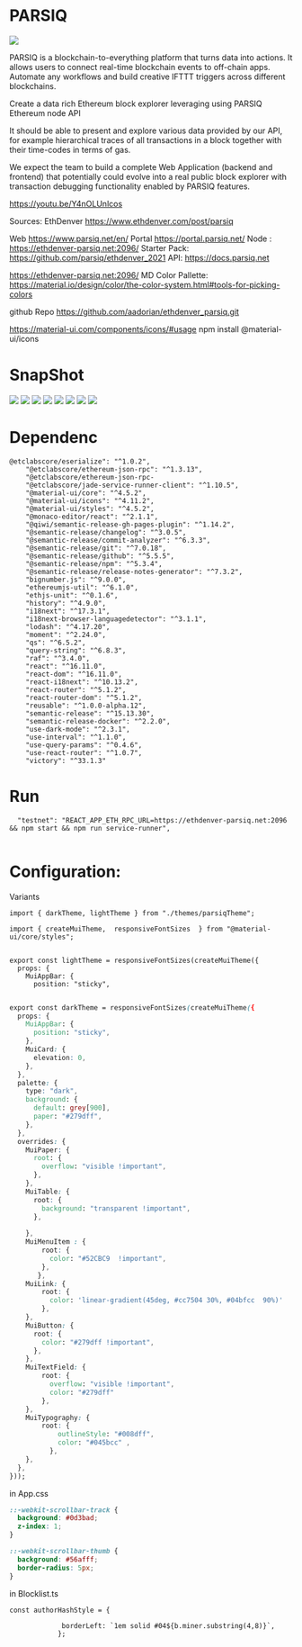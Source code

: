 # PARSIQ
![](https://i.imgur.com/GftojO4.png)




PARSIQ is a blockchain-to-everything platform that turns data into actions. It allows users to connect real-time blockchain events to off-chain apps. Automate any workflows and build creative IFTTT triggers across different blockchains.

Create a data rich Ethereum block explorer leveraging  using PARSIQ Ethereum node API 

It should be able to present and explore various data provided by our API, for example hierarchical traces of all transactions in a block together with their time-codes in terms of gas.

We expect the team to build a complete Web Application (backend and frontend) that potentially could evolve into a real public block explorer with transaction debugging functionality enabled by PARSIQ features.

https://youtu.be/Y4nOLUnlcos




Sources: 
EthDenver https://www.ethdenver.com/post/parsiq

Web https://www.parsiq.net/en/
Portal https://portal.parsiq.net/
Node : https://ethdenver-parsiq.net:2096/
Starter Pack: https://github.com/parsiq/ethdenver_2021
API: https://docs.parsiq.net

https://ethdenver-parsiq.net:2096/
MD Color Pallette: https://material.io/design/color/the-color-system.html#tools-for-picking-colors


github Repo https://github.com/aadorian/ethdenver_parsiq.git

https://material-ui.com/components/icons/#usage
npm install @material-ui/icons

# SnapShot

![](https://i.imgur.com/h5p7SWV.png)
![](https://i.imgur.com/LOndeTd.png)
![](https://i.imgur.com/LMdIrAa.png)
![](https://i.imgur.com/jsx2FWP.png)
![](https://i.imgur.com/4AZSbu6.png)
![](https://i.imgur.com/XhOqo0m.png)
![](https://i.imgur.com/bvC8oXM.png)
![](https://i.imgur.com/oodTxlO.png)




# Dependenc   
```json=
@etclabscore/eserialize": "^1.0.2",
    "@etclabscore/ethereum-json-rpc": "^1.3.13",
    "@etclabscore/ethereum-json-rpc-
    "@etclabscore/jade-service-runner-client": "^1.10.5",
    "@material-ui/core": "^4.5.2",
    "@material-ui/icons": "^4.11.2",
    "@material-ui/styles": "^4.5.2",
    "@monaco-editor/react": "^2.1.1",
    "@qiwi/semantic-release-gh-pages-plugin": "^1.14.2",
    "@semantic-release/changelog": "^3.0.5",
    "@semantic-release/commit-analyzer": "^6.3.3",
    "@semantic-release/git": "^7.0.18",
    "@semantic-release/github": "^5.5.5",
    "@semantic-release/npm": "^5.3.4",
    "@semantic-release/release-notes-generator": "^7.3.2",
    "bignumber.js": "^9.0.0",
    "ethereumjs-util": "^6.1.0",
    "ethjs-unit": "^0.1.6",
    "history": "^4.9.0",
    "i18next": "^17.3.1",
    "i18next-browser-languagedetector": "^3.1.1",
    "lodash": "^4.17.20",
    "moment": "^2.24.0",
    "qs": "^6.5.2",
    "query-string": "^6.8.3",
    "raf": "^3.4.0",
    "react": "^16.11.0",
    "react-dom": "^16.11.0",
    "react-i18next": "^10.13.2",
    "react-router": "^5.1.2",
    "react-router-dom": "^5.1.2",
    "reusable": "^1.0.0-alpha.12",
    "semantic-release": "^15.13.30",
    "semantic-release-docker": "^2.2.0",
    "use-dark-mode": "^2.3.1",
    "use-interval": "^1.1.0",
    "use-query-params": "^0.4.6",
    "use-react-router": "^1.0.7",
    "victory": "^33.1.3"

```


# Run 

```json=
  "testnet": "REACT_APP_ETH_RPC_URL=https://ethdenver-parsiq.net:2096 && npm start && npm run service-runner",
  
```


# Configuration: 

Variants
```typescript=
import { darkTheme, lightTheme } from "./themes/parsiqTheme";
```
```jsonld=
import { createMuiTheme,  responsiveFontSizes  } from "@material-ui/core/styles";


export const lightTheme = responsiveFontSizes(createMuiTheme({
  props: {
    MuiAppBar: {
      position: "sticky",
```
```css

export const darkTheme = responsiveFontSizes(createMuiTheme({
  props: {
    MuiAppBar: {
      position: "sticky",
    },
    MuiCard: {
      elevation: 0,
    },
  },
  palette: {
    type: "dark",
    background: {
      default: grey[900],
      paper: "#279dff",
    },
  },
  overrides: {
    MuiPaper: {
      root: {
        overflow: "visible !important",
      },
    },
    MuiTable: {
      root: {
        background: "transparent !important",
      },
      
    },
    MuiMenuItem : {
        root: {
          color: "#52CBC9  !important",
        },
       },
    MuiLink: {
        root: {
          color: 'linear-gradient(45deg, #cc7504 30%, #04bfcc  90%)'
        },
    },
    MuiButton: {
      root: {
        color: "#279dff !important",
      },
    },
    MuiTextField: {
        root: {      
          overflow: "visible !important",
          color: "#279dff"
        },
    },
    MuiTypography: {
        root: {
            outlineStyle: "#008dff",
            color: "#045bcc" ,
          },
    },
  },
}));
```
in App.css 

```css
::-webkit-scrollbar-track {
  background: #0d3bad;
  z-index: 1;
}

::-webkit-scrollbar-thumb {
  background: #56afff;
  border-radius: 5px;
}
```
in Blocklist.ts

```typescript=
const authorHashStyle = {
             
             borderLeft: `1em solid #04${b.miner.substring(4,8)}`,
            };
```
   
